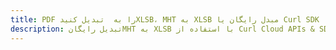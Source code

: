 ---title: PDF را به  تبدیل کنیدXLSB، MHT به XLSB مبدل رایگان یا Curl SDKdescription: تبدیل رایگانMHT به XLSB با استفاده از Curl Cloud APIs & SDK همچنین اسناد PDF را در Cloud ایجاد، ویرایش و رندر کنید.---